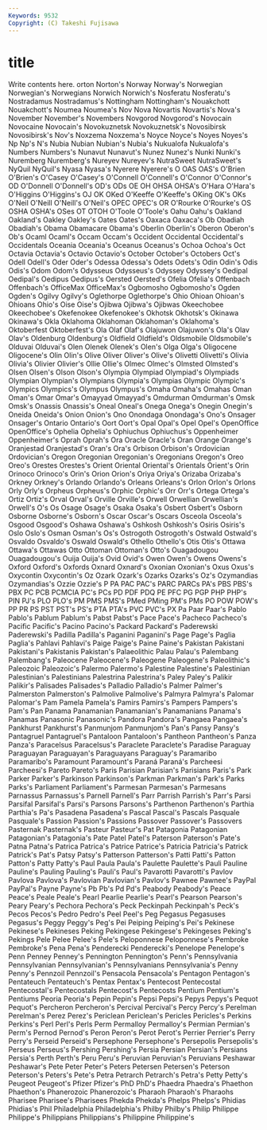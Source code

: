 ```yaml
---
Keywords: 9532 
Copyright: (C) Takeshi Fujisawa
---
```


# title

Write contents here.
orton Norton's Norway Norway's Norwegian Norwegian's Norwegians Norwich Norwich's Nosferatu
Nosferatu's Nostradamus Nostradamus's Nottingham Nottingham's Nouakchott Nouakchott's Noumea Noumea's Nov
Nova Novartis Novartis's Nova's November November's Novembers Novgorod Novgorod's Novocain
Novocaine Novocain's Novokuznetsk Novokuznetsk's Novosibirsk Novosibirsk's Nov's Noxzema Noxzema's Noyce
Noyce's Noyes Noyes's Np Np's N's Nubia Nubian Nubian's Nubia's
Nukualofa Nukualofa's Numbers Numbers's Nunavut Nunavut's Nunez Nunez's Nunki Nunki's
Nuremberg Nuremberg's Nureyev Nureyev's NutraSweet NutraSweet's NyQuil NyQuil's Nyasa Nyasa's
Nyerere Nyerere's O OAS OAS's O'Brien O'Brien's O'Casey O'Casey's O'Connell
O'Connell's O'Connor O'Connor's OD O'Donnell O'Donnell's OD's ODs OE OH
OHSA OHSA's O'Hara O'Hara's O'Higgins O'Higgins's OJ OK OKed O'Keeffe
O'Keeffe's OKing OK's OKs O'Neil O'Neill O'Neill's O'Neil's OPEC OPEC's
OR O'Rourke O'Rourke's OS OSHA OSHA's OSes OT OTOH O'Toole
O'Toole's Oahu Oahu's Oakland Oakland's Oakley Oakley's Oates Oates's Oaxaca
Oaxaca's Ob Obadiah Obadiah's Obama Obamacare Obama's Oberlin Oberlin's Oberon
Oberon's Ob's Ocaml Ocaml's Occam Occam's Occident Occidental Occidental's Occidentals
Oceania Oceania's Oceanus Oceanus's Ochoa Ochoa's Oct Octavia Octavia's Octavio
Octavio's October October's Octobers Oct's Odell Odell's Oder Oder's Odessa
Odessa's Odets Odets's Odin Odin's Odis Odis's Odom Odom's Odysseus
Odysseus's Odyssey Odyssey's Oedipal Oedipal's Oedipus Oedipus's Oersted Oersted's Ofelia
Ofelia's Offenbach Offenbach's OfficeMax OfficeMax's Ogbomosho Ogbomosho's Ogden Ogden's Ogilvy
Ogilvy's Oglethorpe Oglethorpe's Ohio Ohioan Ohioan's Ohioans Ohio's Oise Oise's
Ojibwa Ojibwa's Ojibwas Okeechobee Okeechobee's Okefenokee Okefenokee's Okhotsk Okhotsk's Okinawa
Okinawa's Okla Oklahoma Oklahoman Oklahoman's Oklahoma's Oktoberfest Oktoberfest's Ola Olaf
Olaf's Olajuwon Olajuwon's Ola's Olav Olav's Oldenburg Oldenburg's Oldfield Oldfield's
Oldsmobile Oldsmobile's Olduvai Olduvai's Olen Olenek Olenek's Olen's Olga Olga's
Oligocene Oligocene's Olin Olin's Olive Oliver Oliver's Olive's Olivetti Olivetti's
Olivia Olivia's Olivier Olivier's Ollie Ollie's Olmec Olmec's Olmsted Olmsted's
Olsen Olsen's Olson Olson's Olympia Olympiad Olympiad's Olympiads Olympian Olympian's
Olympians Olympia's Olympias Olympic Olympic's Olympics Olympics's Olympus Olympus's Omaha
Omaha's Omahas Oman Oman's Omar Omar's Omayyad Omayyad's Omdurman Omdurman's
Omsk Omsk's Onassis Onassis's Oneal Oneal's Onega Onega's Onegin Onegin's
Oneida Oneida's Onion Onion's Ono Onondaga Onondaga's Ono's Onsager Onsager's
Ontario Ontario's Oort Oort's Opal Opal's Opel Opel's OpenOffice OpenOffice's
Ophelia Ophelia's Ophiuchus Ophiuchus's Oppenheimer Oppenheimer's Oprah Oprah's Ora Oracle
Oracle's Oran Orange Orange's Oranjestad Oranjestad's Oran's Ora's Orbison Orbison's
Ordovician Ordovician's Oregon Oregonian Oregonian's Oregonians Oregon's Oreo Oreo's Orestes
Orestes's Orient Oriental Oriental's Orientals Orient's Orin Orinoco Orinoco's Orin's
Orion Orion's Oriya Oriya's Orizaba Orizaba's Orkney Orkney's Orlando Orlando's
Orleans Orleans's Orlon Orlon's Orlons Orly Orly's Orpheus Orpheus's Orphic
Orphic's Orr Orr's Ortega Ortega's Ortiz Ortiz's Orval Orval's Orville
Orville's Orwell Orwellian Orwellian's Orwell's O's Os Osage Osage's Osaka
Osaka's Osbert Osbert's Osborn Osborne Osborne's Osborn's Oscar Oscar's Oscars
Osceola Osceola's Osgood Osgood's Oshawa Oshawa's Oshkosh Oshkosh's Osiris Osiris's
Oslo Oslo's Osman Osman's Os's Ostrogoth Ostrogoth's Ostwald Ostwald's Osvaldo
Osvaldo's Oswald Oswald's Othello Othello's Otis Otis's Ottawa Ottawa's Ottawas
Otto Ottoman Ottoman's Otto's Ouagadougou Ouagadougou's Ouija Ouija's Ovid Ovid's
Owen Owen's Owens Owens's Oxford Oxford's Oxfords Oxnard Oxnard's Oxonian
Oxonian's Oxus Oxus's Oxycontin Oxycontin's Oz Ozark Ozark's Ozarks Ozarks's
Oz's Ozymandias Ozymandias's Ozzie Ozzie's P PA PAC PAC's PARC
PARCs PA's PBS PBS's PBX PC PCB PCMCIA PC's PCs
PD PDF PDQ PE PFC PG PGP PHP PHP's PIN
PJ's PLO PLO's PM PMS PMS's PMed PMing PM's PMs
PO POW POW's PP PR PS PST PST's PS's PTA
PTA's PVC PVC's PX Pa Paar Paar's Pablo Pablo's Pablum
Pablum's Pabst Pabst's Pace Pace's Pacheco Pacheco's Pacific Pacific's Pacino
Pacino's Packard Packard's Paderewski Paderewski's Padilla Padilla's Paganini Paganini's Page
Page's Paglia Paglia's Pahlavi Pahlavi's Paige Paige's Paine Paine's Pakistan
Pakistani Pakistani's Pakistanis Pakistan's Palaeolithic Palau Palau's Palembang Palembang's Paleocene
Paleocene's Paleogene Paleogene's Paleolithic's Paleozoic Paleozoic's Palermo Palermo's Palestine Palestine's
Palestinian Palestinian's Palestinians Palestrina Palestrina's Paley Paley's Palikir Palikir's Palisades
Palisades's Palladio Palladio's Palmer Palmer's Palmerston Palmerston's Palmolive Palmolive's Palmyra
Palmyra's Palomar Palomar's Pam Pamela Pamela's Pamirs Pamirs's Pampers Pampers's
Pam's Pan Panama Panamanian Panamanian's Panamanians Panama's Panamas Panasonic Panasonic's
Pandora Pandora's Pangaea Pangaea's Pankhurst Pankhurst's Panmunjom Panmunjom's Pan's Pansy
Pansy's Pantagruel Pantagruel's Pantaloon Pantaloon's Pantheon Pantheon's Panza Panza's Paracelsus
Paracelsus's Paraclete Paraclete's Paradise Paraguay Paraguayan Paraguayan's Paraguayans Paraguay's Paramaribo
Paramaribo's Paramount Paramount's Paraná Paraná's Parcheesi Parcheesi's Pareto Pareto's Paris
Parisian Parisian's Parisians Paris's Park Parker Parker's Parkinson Parkinson's Parkman
Parkman's Park's Parks Parks's Parliament Parliament's Parmesan Parmesan's Parmesans Parnassus
Parnassus's Parnell Parnell's Parr Parrish Parrish's Parr's Parsi Parsifal Parsifal's
Parsi's Parsons Parsons's Parthenon Parthenon's Parthia Parthia's Pa's Pasadena Pasadena's
Pascal Pascal's Pascals Pasquale Pasquale's Passion Passion's Passions Passover Passover's
Passovers Pasternak Pasternak's Pasteur Pasteur's Pat Patagonia Patagonian Patagonian's Patagonia's
Pate Patel Patel's Paterson Paterson's Pate's Patna Patna's Patrica Patrica's
Patrice Patrice's Patricia Patricia's Patrick Patrick's Pat's Patsy Patsy's Patterson
Patterson's Patti Patti's Patton Patton's Patty Patty's Paul Paula Paula's
Paulette Paulette's Pauli Pauline Pauline's Pauling Pauling's Pauli's Paul's Pavarotti
Pavarotti's Pavlov Pavlova Pavlova's Pavlovian Pavlovian's Pavlov's Pawnee Pawnee's PayPal
PayPal's Payne Payne's Pb Pb's Pd Pd's Peabody Peabody's Peace
Peace's Peale Peale's Pearl Pearlie Pearlie's Pearl's Pearson Pearson's Peary
Peary's Pechora Pechora's Peck Peckinpah Peckinpah's Peck's Pecos Pecos's Pedro
Pedro's Peel Peel's Peg Pegasus Pegasuses Pegasus's Peggy Peggy's Peg's
Pei Peiping Peiping's Pei's Pekinese Pekinese's Pekineses Peking Pekingese Pekingese's
Pekingeses Peking's Pekings Pele Pelee Pelee's Pele's Peloponnese Peloponnese's Pembroke
Pembroke's Pena Pena's Penderecki Penderecki's Penelope Penelope's Penn Penney Penney's
Pennington Pennington's Penn's Pennsylvania Pennsylvanian Pennsylvanian's Pennsylvanians Pennsylvania's Penny Penny's
Pennzoil Pennzoil's Pensacola Pensacola's Pentagon Pentagon's Pentateuch Pentateuch's Pentax Pentax's
Pentecost Pentecostal Pentecostal's Pentecostals Pentecost's Pentecosts Pentium Pentium's Pentiums Peoria
Peoria's Pepin Pepin's Pepsi Pepsi's Pepys Pepys's Pequot Pequot's Percheron
Percheron's Percival Percival's Percy Percy's Perelman Perelman's Perez Perez's Periclean
Periclean's Pericles Pericles's Perkins Perkins's Perl Perl's Perls Perm Permalloy
Permalloy's Permian Permian's Perm's Pernod Pernod's Peron Peron's Perot Perot's
Perrier Perrier's Perry Perry's Perseid Perseid's Persephone Persephone's Persepolis Persepolis's
Perseus Perseus's Pershing Pershing's Persia Persian Persian's Persians Persia's Perth
Perth's Peru Peru's Peruvian Peruvian's Peruvians Peshawar Peshawar's Pete Peter
Peter's Peters Petersen Petersen's Peterson Peterson's Peters's Pete's Petra Petrarch
Petrarch's Petra's Petty Petty's Peugeot Peugeot's Pfizer Pfizer's PhD PhD's
Phaedra Phaedra's Phaethon Phaethon's Phanerozoic Phanerozoic's Pharaoh Pharaoh's Pharaohs Pharisee
Pharisee's Pharisees Phekda Phekda's Phelps Phelps's Phidias Phidias's Phil Philadelphia
Philadelphia's Philby Philby's Philip Philippe Philippe's Philippians Philippians's Philippine Philippine's
